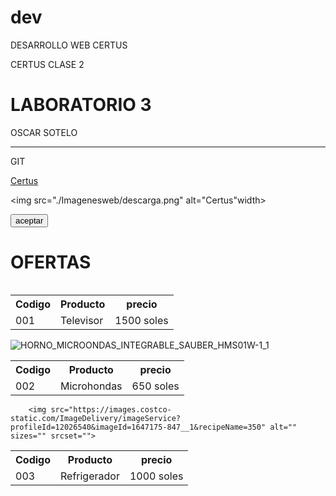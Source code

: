 # dev
DESARROLLO WEB CERTUS

<!DOCTYPE html>
<html lang="es">
<head>
    <meta charset="UTF-8">
    <meta name="viewport" content="width=device-width, initial-scale=1.0">
    <title>Mi primera web</title>
</head>
<body>
CERTUS CLASE 2
<H1>LABORATORIO 3</H1>
<P>OSCAR SOTELO</P>
<HR>
<P>GIT</P></HR>
<a href="www.certus.com.pe">Certus</a>

<img src="./Imagenesweb/descarga.png" alt="Certus"width>

<button>aceptar</button>
<br>


<H1>OFERTAS</H1>

<table> 
    <tr>
        <th>Codigo</th>
        <th>Producto</th>
        <th>precio</th>
    </tr>
    <tr>
        <td>001</td>
        <td>Televisor</td>
        <td>1500 soles</td>
        <img src="https://encrypted-tbn0.gstatic.com/images?q=tbn:ANd9GcS441HsMyz-0yZdzJx3lqC4O81OZaJzzqqzphA8HKLoTA&s" alt="" srcset="">
    </tr>


    
</table>

<table> <tr>
    <th>Codigo</th>
    <th>Producto</th>
    <th>precio</th>
</tr>
<tr>
    <td>002</td>
    <td>Microhondas</td>
    <td>650 soles</td>
<img src="https://media.sauber-home.com/catalog/product/cache/aba824d655bb20fcf2253dd751221cdd/H/O/HORNO_MICROONDAS_INTEGRABLE_SAUBER_HMS01W-1_1.jpeg" alt="HORNO_MICROONDAS_INTEGRABLE_SAUBER_HMS01W-1_1" srcset="">
</table>

<table>
    <tr>
        <th>Codigo</th>
        <th>Producto</th>
        <th>precio</th>
    </tr>
    <tr>
        <td>003</td>
        <td>Refrigerador</td>
        <td>1000 soles</td>

        <img src="https://images.costco-static.com/ImageDelivery/imageService?profileId=12026540&imageId=1647175-847__1&recipeName=350" alt="" sizes="" srcset="">
</table>

    



</body>
</html>
